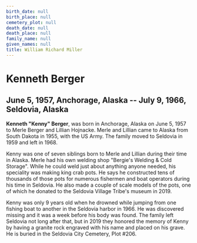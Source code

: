 ```yaml
---
birth_date: null
birth_place: null
cemetery_plot: null
death_date: null
death_place: null
family_name: null
given_names: null
title: William Richard Miller
---
```


# Kenneth Berger

## June 5, 1957, Anchorage, Alaska -- July 9, 1966, Seldovia, Alaska

**Kenneth "Kenny" Berger**, was born in Anchorage, Alaska
on June 5, 1957 to Merle Berger and Lillian Hojnacke. Merle and Lillian
came to Alaska from South Dakota in 1955, with the US Army. The family
moved to Seldovia in 1959 and left in 1968.

Kenny was one of seven siblings born to Merle and Lillian during their
time in Alaska. Merle had his own welding shop "Bergie's Welding & Cold
Storage". While he could weld just about anything anyone needed, his
speciality was making king crab pots. He says he constructed tens of
thousands of those pots for numerous fishermen and boat operators during
his time in Seldovia. He also made a couple of scale models of the pots,
one of which he donated to the Seldovia Village Tribe's museum in 2019.

Kenny was only 9 years old when he drowned while jumping from one
fishing boat to another in the Seldovia harbor in 1966. He was
discovered missing and it was a week before his body was found. The
family left Seldovia not long after that, but in 2019 they honored the
memory of Kenny by having a granite rock engraved with his name and
placed on his grave. He is buried in the Seldovia City Cemetery, Plot
\#206.

